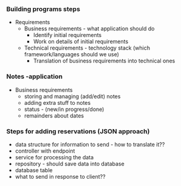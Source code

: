 ### Building programs steps
- Requirements
  - Business requirements - what application should do
    - Identify initial requirements
    - Work on details of initial requirements
  - Technical requirements - technology stack (which framework/languages should we use)
    - Translation of business requirements into technical ones

### Notes -application
- Business requirements 
  - storing and managing (add/edit) notes
  - adding extra stuff to notes
  - status - (new/in progress/done)
  - remainders about dates

### Steps for adding reservations (JSON approach)
- data structure for information to send - how to translate it??
- controller with endpoint
- service for processing the data
- repository - should save data into database
- database table
- what to send in response to client??